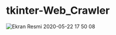 # tkinter-Web_Crawler
![Ekran Resmi 2020-05-22 17 50 08](https://user-images.githubusercontent.com/25556230/82680770-6c383e80-9c55-11ea-9c4e-452024d678e2.png)

